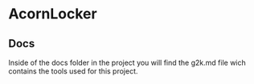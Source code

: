 # AcornLocker

## Docs
Inside of the docs folder in the project you will find the g2k.md file wich contains the tools used for this project.